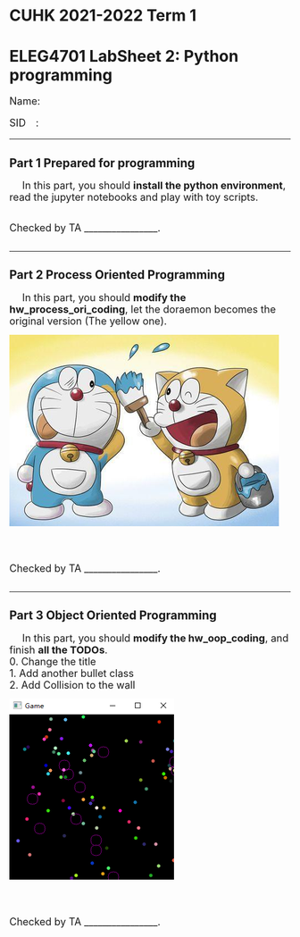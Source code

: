 # CUHK 2021-2022 Term 1

# ELEG4701 LabSheet 2: Python programming
<font size=4>
  
<p align="left">Name:</p>
<p align="left">SID&ensp;&ensp;:</p>
</font>

----


## Part 1 Prepared for programming

<font size=4>&ensp;&ensp;
In this part, you should **install the python environment**, read the jupyter notebooks and play with toy scripts.</font>
<br><br><br>
<font size=4> Checked by TA ________________.</font>
<br><br>

-----

## Part 2 Process Oriented Programming 

<font size=4>&ensp;&ensp;
In this part, you should **modify the hw_process_ori_coding**, let the doraemon becomes the original version (The yellow one).</font>

 <img src="imgs/dora_compare.png"  alt="dora_compare" align=center />

<br><br><br>
<font size=4> Checked by TA ________________.</font>
<br><br>

----


## Part 3 Object Oriented Programming

<font size=4>&ensp;&ensp;
In this part, you should **modify the hw_oop_coding**, and finish **all the TODOs**.
<br> 0. Change the title
<br> 1. Add another bullet class
<br> 2. Add Collision to the wall
</font>



 <img src="imgs/danmaku.png"  alt="danmaku game"  align=center />

<br><br><br>
<font size=4> Checked by TA ________________.</font>
<br><br>